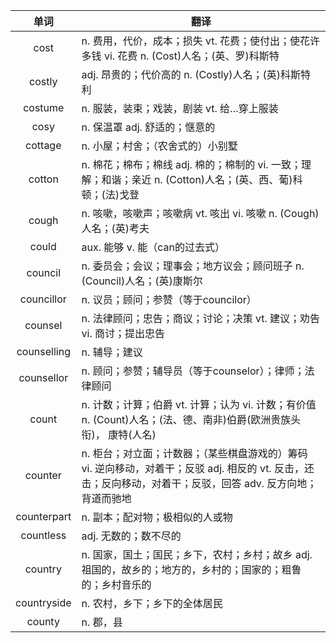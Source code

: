 |单词|翻译  |
|:--:|--| 
|	cost  		|		n. 费用，代价，成本；损失 vt. 花费；使付出；使花许多钱 vi. 花费 n. (Cost)人名；(英、罗)科斯特	|		
|	costly  		|		adj. 昂贵的；代价高的 n. (Costly)人名；(英)科斯特利	|		
|	costume  		|		n. 服装，装束；戏装，剧装 vt. 给…穿上服装	|		
|	cosy  		|		n. 保温罩 adj. 舒适的；惬意的	|		
|	cottage  		|		n. 小屋；村舍；（农舍式的）小别墅	|		
|	cotton  		|		n. 棉花；棉布；棉线 adj. 棉的；棉制的 vi. 一致；理解；和谐；亲近 n. (Cotton)人名；(英、西、葡)科顿；(法)戈登	|		
|	cough  		|		n. 咳嗽，咳嗽声；咳嗽病 vt. 咳出 vi. 咳嗽 n. (Cough)人名；(英)考夫	|		
|	could  		|		aux. 能够 v. 能（can的过去式）	|		
|	council  		|		n. 委员会；会议；理事会；地方议会；顾问班子 n. (Council)人名；(英)康斯尔	|		
|	councillor  		|		n. 议员；顾问；参赞（等于councilor）	|		
|	counsel  		|		n. 法律顾问；忠告；商议；讨论；决策 vt. 建议；劝告 vi. 商讨；提出忠告	|		
|	counselling  		|		n. 辅导；建议	|		
|	counsellor  		|		n. 顾问；参赞；辅导员（等于counselor）；律师；法律顾问	|		
|	count  		|		n. 计数；计算；伯爵 vt. 计算；认为 vi. 计数；有价值 n. (Count)人名；(法、德、南非)伯爵(欧洲贵族头衔)， 康特(人名)	|		
|	counter  		|		n. 柜台；对立面；计数器；（某些棋盘游戏的）筹码 vi. 逆向移动，对着干；反驳 adj. 相反的 vt. 反击，还击；反向移动，对着干；反驳，回答 adv. 反方向地；背道而驰地	|		
|	counterpart  		|		n. 副本；配对物；极相似的人或物	|		
|	countless  		|		adj. 无数的；数不尽的	|		
|	country  		|		n. 国家，国土；国民；乡下，农村；乡村；故乡 adj. 祖国的，故乡的；地方的，乡村的；国家的；粗鲁的；乡村音乐的	|		
|	countryside  		|		n. 农村，乡下；乡下的全体居民	|		
|	county  		|		n. 郡，县	|		
